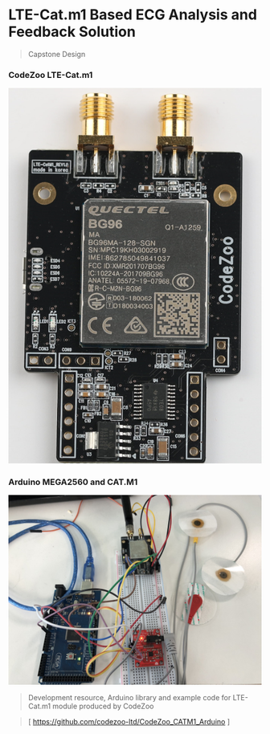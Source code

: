 # LTE-Cat.m1 Based ECG Analysis and Feedback Solution
> Capstone Design

### CodeZoo LTE-Cat.m1
<img src="/Img/bg96.png">

### Arduino MEGA2560 and CAT.M1
<img src="/Img/product.jpg">

> Development resource, Arduino library and example code for LTE-Cat.m1 module produced by CodeZoo


> [ https://github.com/codezoo-ltd/CodeZoo_CATM1_Arduino ]
